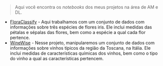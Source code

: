> Aqui você encontra os *notebooks* dos meus projetos na área de AM e DL.

* [FloraClassify](https://github.com/vilelas/ciencia-de-dados/blob/main/Conjunto%20de%20dados%20flor%20Iris/Conjunto%20de%20dados%20flor%20Iris.ipynb) - Aqui trabalhamos com um conjunto de dados com informações sobre três espécies de flores iris. Ele inclui medidas das pétalas e sépalas das flores, bem como a espécie a qual cada flor pertence. 
* [WineWise](https://github.com/vilelas/DataMine/blob/main/Classifica%C3%A7%C3%A3o%20de%20vinho/wineDataset.ipynb) - Nesse projeto, manipularemos um conjunto de dados com informações sobre vinhos típicos da região da Toscana, na Itália. Ele inclui medidas de características químicas dos vinhos, bem como o tipo do vinho a qual as características pertencem.
